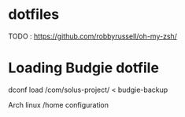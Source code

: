 # dotfiles

TODO :
https://github.com/robbyrussell/oh-my-zsh/

# Loading Budgie dotfile
dconf load /com/solus-project/ < budgie-backup

Arch linux /home configuration
